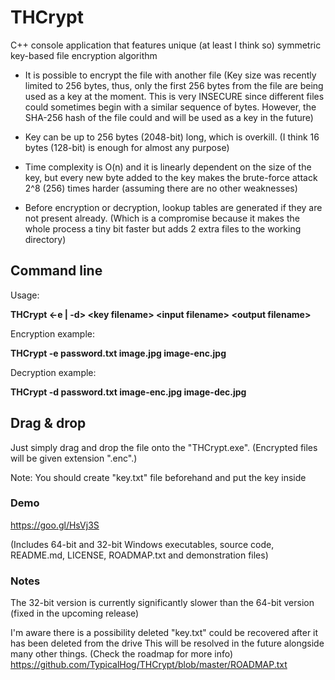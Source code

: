 # THCrypt
C++ console application that features unique (at least I think so) symmetric key-based file encryption algorithm

- It is possible to encrypt the file with another file (Key size was recently limited to 256 bytes, thus, only the first 256 bytes from the file are being used as a key at the moment. This is very INSECURE since different files could sometimes begin with a similar sequence of bytes. However, the SHA-256 hash of the file could and will be used as a key in the future)

- Key can be up to 256 bytes (2048-bit) long, which is overkill. (I think 16 bytes (128-bit) is enough for almost any purpose)

- Time complexity is O(n) and it is linearly dependent on the size of the key, but every new byte added to the key makes the brute-force attack 2^8 (256) times harder (assuming there are no other weaknesses)

- Before encryption or decryption, lookup tables are generated if they are not present already. (Which is a compromise because it makes the whole process a tiny bit faster but adds 2 extra files to the working directory)

## Command line
Usage:

**THCrypt \<-e | -d\> \<key filename\> \<input filename\> \<output filename\>**

Encryption example:

**THCrypt -e password.txt image.jpg image-enc.jpg**

Decryption example:

**THCrypt -d password.txt image-enc.jpg image-dec.jpg**

## Drag & drop
Just simply drag and drop the file onto the "THCrypt.exe". (Encrypted files will be given extension ".enc".)

Note: You should create "key.txt" file beforehand and put the key inside

### Demo
https://goo.gl/HsVj3S

(Includes 64-bit and 32-bit Windows executables, source code, README.md, LICENSE, ROADMAP.txt and demonstration files)

### Notes

The 32-bit version is currently significantly slower than the 64-bit version (fixed in the upcoming release)

I'm aware there is a possibility deleted "key.txt" could be recovered after it has been deleted from the drive
This will be resolved in the future alongside many other things. (Check the roadmap for more info)
https://github.com/TypicalHog/THCrypt/blob/master/ROADMAP.txt
